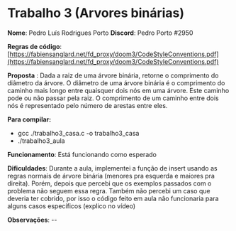 # Trabalho 3 (Arvores binárias)
**Nome**: Pedro Luís Rodrigues Porto
**Discord**: Pedro Porto #2950

**Regras de código**: [https://fabiensanglard.net/fd_proxy/doom3/CodeStyleConventions.pdf](https://fabiensanglard.net/fd_proxy/doom3/CodeStyleConventions.pdf)

**Proposta** : Dada a raiz de uma árvore binária, retorne o comprimento do diâmetro da árvore.
O diâmetro de uma árvore binária é o comprimento do caminho mais longo entre quaisquer dois nós
em uma árvore. Este caminho pode ou não passar pela raiz.
O comprimento de um caminho entre dois nós é representado pelo número de arestas entre eles.

**Para compilar:** 
-  gcc ./trabalho3_casa.c -o trabalho3_casa
- ./trabalho3_aula

**Funcionamento**: Está funcionando como esperado

**Dificuldades**: Durante a aula, implementei a função de insert usando as regras normais de árvore binária (menores pra esquerda e maiores pra direita). Porém,
depois que percebi que os exemplos passados com o problema não seguem essa regra. Também não percebi um caso que deveria ter cobrido, por isso o código feito em aula não funcionaria para alguns casos específicos (explico no vídeo)

**Observações**: --